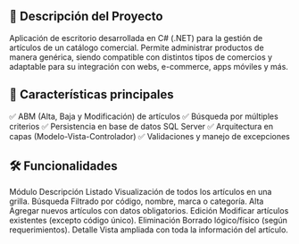 ## 📌 Descripción del Proyecto
Aplicación de escritorio desarrollada en C# (.NET) para la gestión de artículos de un catálogo comercial.
Permite administrar productos de manera genérica, siendo compatible con distintos tipos de comercios y adaptable para su integración con webs, e-commerce, apps móviles y más.

## 🔹 Características principales
✅ ABM (Alta, Baja y Modificación) de artículos
✅ Búsqueda por múltiples criterios
✅ Persistencia en base de datos SQL Server
✅ Arquitectura en capas (Modelo-Vista-Controlador)
✅ Validaciones y manejo de excepciones

## 🛠️ Funcionalidades
Módulo      Descripción
Listado	    Visualización de todos los artículos en una grilla.
Búsqueda	  Filtrado por código, nombre, marca o categoría.
Alta	      Agregar nuevos artículos con datos obligatorios.
Edición	    Modificar artículos existentes (excepto código único).
Eliminación	Borrado lógico/físico (según requerimientos).
Detalle	    Vista ampliada con toda la información del artículo.
